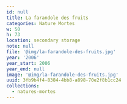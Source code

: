 ```yaml
---
id: null
title: La farandole des fruits
categories: Nature Mortes
w: 50
h: 73
location: secondary storage
note: null
file: '@img/la-farandole-des-fruits.jpg'
year: '2006'
year_start: 2006
year_end: null
image: '@img/la-farandole-des-fruits.jpg'
uuid: 3fb9b4f4-8384-4bb8-a898-70e2f8b1cc24
collections:
  - natures-mortes
---
```


